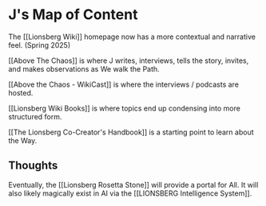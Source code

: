# J's Map of Content

The [[Lionsberg Wiki]] homepage now has a more contextual and narrative feel. (Spring 2025) 

[[Above The Chaos]] is where J writes, interviews, tells the story, invites, and makes observations as We walk the Path. 

[[Above the Chaos - WikiCast]] is where the interviews / podcasts are hosted. 

[[Lionsberg Wiki Books]] is where topics end up condensing into more structured form. 

[[The Lionsberg Co-Creator's Handbook]] is a starting point to learn about the Way. 

## Thoughts

Eventually, the [[Lionsberg Rosetta Stone]] will provide a portal for All. It will also likely magically exist in AI via the [[LIONSBERG Intelligence System]]. 